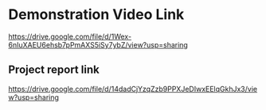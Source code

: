 # Demonstration Video Link
https://drive.google.com/file/d/1Wex-6nIuXAEU6ehsb7pPmAXS5iSy7ybZ/view?usp=sharing
## Project report link
https://drive.google.com/file/d/14dadCjYzqZzb9PPXJeDIwxEElqGkhJx3/view?usp=sharing
